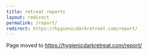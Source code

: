 ```yaml
---
title: retreat reports
layout: redirect
permalink: /report/
redirect: https://hygienicdarkretreat.com/report/
---
```


Page moved to <https://hygienicdarkretreat.com/report/>

